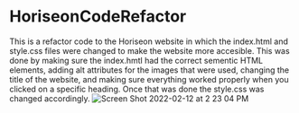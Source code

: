 # HoriseonCodeRefactor
This is a refactor code to the Horiseon website in which the index.html and style.css files were changed to make the website more accesible. This was done by making sure the index.hmtl had the correct sementic HTML elements, adding alt attributes for the images that were used, changing the title of the website, and making sure everything worked properly when you clicked on a specific heading. Once that was done the style.css was changed accordingly.
![Screen Shot 2022-02-12 at 2 23 04 PM](https://user-images.githubusercontent.com/98546041/153725367-6cb44854-0578-4856-a89b-e4ade6ad3d9c.png)

